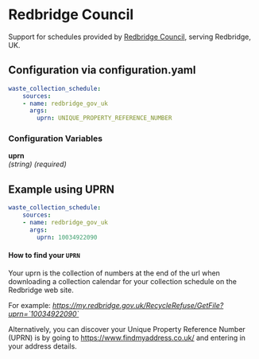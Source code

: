 # Redbridge Council

Support for schedules provided by [Redbridge Council](https://www.redbridge.gov.uk/), serving Redbridge, UK.

## Configuration via configuration.yaml

```yaml
waste_collection_schedule:
    sources:
    - name: redbridge_gov_uk
      args:
        uprn: UNIQUE_PROPERTY_REFERENCE_NUMBER
```

### Configuration Variables

**uprn**<br>
*(string) (required)*


## Example using UPRN
```yaml
waste_collection_schedule:
    sources:
    - name: redbridge_gov_uk
      args:
        uprn: 10034922090
```


#### How to find your `UPRN`
Your uprn is the collection of numbers at the end of the url when downloading a collection calendar for your collection schedule on the Redbridge web site.

For example:  _https://my.redbridge.gov.uk/RecycleRefuse/GetFile?uprn=`10034922090`_

Alternatively, you can discover your Unique Property Reference Number (UPRN) is by going to https://www.findmyaddress.co.uk/ and entering in your address details.



